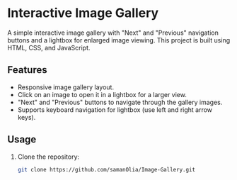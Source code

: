 # Interactive Image Gallery

A simple interactive image gallery with "Next" and "Previous" navigation buttons and a lightbox for enlarged image viewing. This project is built using HTML, CSS, and JavaScript.


## Features

- Responsive image gallery layout.
- Click on an image to open it in a lightbox for a larger view.
- "Next" and "Previous" buttons to navigate through the gallery images.
- Supports keyboard navigation for lightbox (use left and right arrow keys).

## Usage

1. Clone the repository:

   ```bash
   git clone https://github.com/samanOlia/Image-Gallery.git
